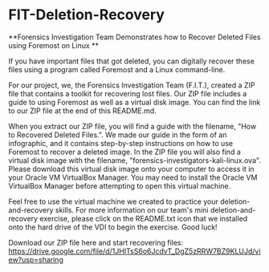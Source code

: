 # FIT-Deletion-Recovery
**Forensics Investigation Team Demonstrates how to Recover Deleted Files using Foremost on Linux
**

If you have important files that got deleted, you can digitally recover these files using a program called Foremost and a Linux command-line. 

For our project, we, the Forensics Investigation Team (F.I.T.), created a ZIP file that contains a toolkit for recovering lost files. Our ZIP file includes a guide to using Foremost as well as a virtual disk image. You can find the link to our ZIP file at the end of this README.md. 

When you extract our ZIP file, you will find a guide with the filename, "How to Recovered Deleted Files.". We made our guide in the form of an infographic, and it contains step-by-step instructions on how to use Foremost to recover a deleted image. In the ZIP file you will also find a virtual disk image with the filename, "forensics-investigators-kali-linux.ova". Please download this virtual disk image onto your computer to access it in your Oracle VM VirtualBox Manager. You may need to install the Oracle VM VirtualBox Manager before attempting to open this virtual machine. 

Feel free to use the virtual machine we created to practice your deletion-and-recovery skills. For more information on our team's mini deletion-and-recovery exercise, please click on the README.txt icon that we installed onto the hard drive of the VDI to begin the exercise. Good luck!

Download our ZIP file here and start recovering files:
https://drive.google.com/file/d/1JHITsS6o6JcdvT_DgZ5zRRW7BZ9KLUJd/view?usp=sharing
